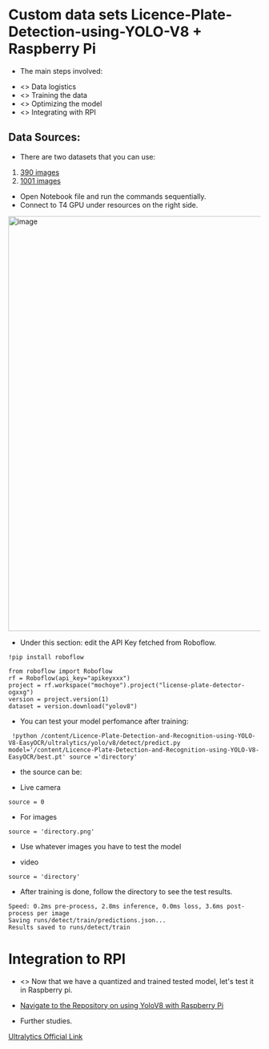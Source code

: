 # Custom data sets Licence-Plate-Detection-using-YOLO-V8  + Raspberry Pi 

- The main steps involved:
* <> Data logistics
* <> Training the data
* <> Optimizing the model
* <> Integrating with RPI

## Data Sources:
- There are two datasets that you can use:

1. [390 images][def]
2. [1001 images][def2]

- Open Notebook file and run the commands sequentially.
- Connect to T4 GPU under resources on the right side.

<img width="828" alt="image" src="https://github.com/Arijit1080/Licence-Plate-Detection-and-Recognition-using-YOLO-V8-EasyOCR/assets/55284959/81bc96ff-ae4b-4c56-8303-3fa98551a727">


- Under this section: edit the API Key fetched from Roboflow.

```
!pip install roboflow

from roboflow import Roboflow
rf = Roboflow(api_key="apikeyxxx")
project = rf.workspace("mochoye").project("license-plate-detector-ogxxg")
version = project.version(1)
dataset = version.download("yolov8")
```

- You can test your model perfomance after training:

```
 !python /content/Licence-Plate-Detection-and-Recognition-using-YOLO-V8-EasyOCR/ultralytics/yolo/v8/detect/predict.py model='/content/Licence-Plate-Detection-and-Recognition-using-YOLO-V8-EasyOCR/best.pt' source ='directory'
```
- the source can be:

* Live camera 
```
source = 0
```
* For images 
```
source = 'directory.png'
```

- Use whatever images you have to test the model 

* video

```
source = 'directory'
```

- After training is done, follow the directory to see the test results.

```
Speed: 0.2ms pre-process, 2.8ms inference, 0.0ms loss, 3.6ms post-process per image
Saving runs/detect/train/predictions.json...
Results saved to runs/detect/train
```
# Integration to RPI
- <> Now that we have a quantized and trained tested model, let's test it in Raspberry pi.

- [Navigate to the Repository on using YoloV8 with Raspberry Pi][def4]



- Further studies. 

[Ultralytics Official Link][def3]


[def]: https://universe.roboflow.com/mochoye/license-plate-detector-ogxxg
[def2]: https://universe.roboflow.com/playground-wxriu/kenyan-number-plate-detection
[def3]: https://docs.ultralytics.com/tasks/detect/#models
[def4]: https://github.com/AronAyub/YoloV8-Pi-5

